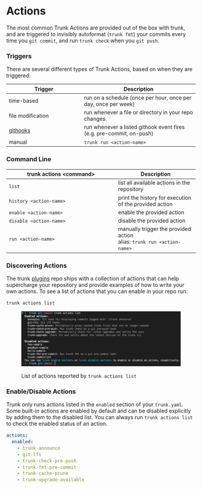 # Actions

The most common Trunk Actions are provided out of the box with trunk, and are triggered to invisibly autoformat (`trunk fmt`) your commits every time you `git commit`, and run `trunk check` when you `git push`.

### Triggers

There are several different types of Trunk Actions, based on when they are triggered:

<table><thead><tr><th width="186">Trigger</th><th>Description</th></tr></thead><tbody><tr><td>time-based</td><td>run on a schedule (once per hour, once per day, once per week)</td></tr><tr><td>file modification</td><td>run whenever a file or directory in your repo changes.</td></tr><tr><td><a href="git-hooks.md">githooks</a></td><td>run whenever a listed githook event fires (e.g. pre-commit, on-push)</td></tr><tr><td>manual</td><td><code>trunk run &#x3C;action-name></code></td></tr></tbody></table>

### **Command Line**

<table><thead><tr><th width="276.757174392936">trunk actions &#x3C;command></th><th>Description</th></tr></thead><tbody><tr><td><code>list</code></td><td>list all available actions in the repository</td></tr><tr><td><code>history &#x3C;action-name></code></td><td>print the history for execution of the provided action</td></tr><tr><td><code>enable &#x3C;action-name></code></td><td>enable the provided action</td></tr><tr><td><code>disable &#x3C;action-name></code></td><td>disable the provided action</td></tr><tr><td><code>run &#x3C;action-name></code></td><td>manually trigger the provided action<br>alias: <code>trunk run &#x3C;action-name></code></td></tr></tbody></table>

### Discovering Actions

The trunk [plugins](https://github.com/trunk-io/plugins) repo ships with a collection of actions that can help supercharge your repository and provide examples of how to write your own actions. To see a list of actions that you can enable in your repo run:

```bash
trunk actions list
```

<figure><img src="../../../../.gitbook/assets/image (27).png" alt=""><figcaption><p>List of actions reported by <code>trunk actions list</code></p></figcaption></figure>

### Enable/Disable Actions

Trunk only runs actions listed in the `enabled` section of your `trunk.yaml`. Some built-in actions are enabled by default and can be disabled explicitly by adding them to the disabled list. You can always run `trunk actions list` to check the enabled status of an action.

```yaml
actions:
  enabled:
    - trunk-announce
    - git-lfs
    - trunk-check-pre-push
    - trunk-fmt-pre-commit
    - trunk-cache-prune
    - trunk-upgrade-available
```

